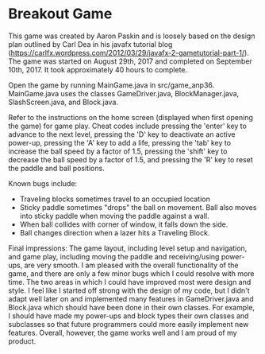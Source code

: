 Breakout Game
====

This game was created by Aaron Paskin and is loosely based on the design plan outlined by Carl Dea
in his javafx tutorial blog (https://carlfx.wordpress.com/2012/03/29/javafx-2-gametutorial-part-1/).
The game was started on August 29th, 2017 and completed on September 10th, 2017. It took approximately
40 hours to complete.

Open the game by running MainGame.java in src/game_anp36. MainGame.java uses the classes GameDriver.java, BlockManager.java,
SlashScreen.java, and Block.java.

Refer to the instructions on the home screen (displayed when first opening the game) for game play. Cheat codes 
include pressing the 'enter' key to advance to the next level, pressing the 'D' key to deactivate an active power-up,
pressing the 'A' key to add a life, pressing the 'tab' key to increase the ball speed by a factor of 1.5, pressing
the 'shift' key to decrease the ball speed by a factor of 1.5, and pressing the 'R' key to reset the paddle and
ball positions.

Known bugs include:
- Traveling blocks sometimes travel to an occupied location
- Sticky paddle sometimes "drops" the ball on movement. Ball also moves into sticky paddle when moving the paddle
against a wall.
- When ball collides with corner of window, it falls down the side.
- Ball changes direction when a lazer hits a Traveling Block.

Final impressions:
The game layout, including level setup and navigation, and game play, including moving the paddle and receiving/using
power-ups, are very smooth. I am pleased with the overall functionality of the game, and there are only a few minor
bugs which I could resolve with more time. The two areas in which I could have improved most were design and style. I 
feel like I started off strong with the design of my code, but I didn't adapt well later on and implemented many 
features in GameDriver.java and Block.java which should have been done in their own classes. For example, I should have 
made my power-ups and block types their own classes and subclasses so that future programmers could more easily 
implement new features. Overall, however, the game works well and I am proud of my product.


